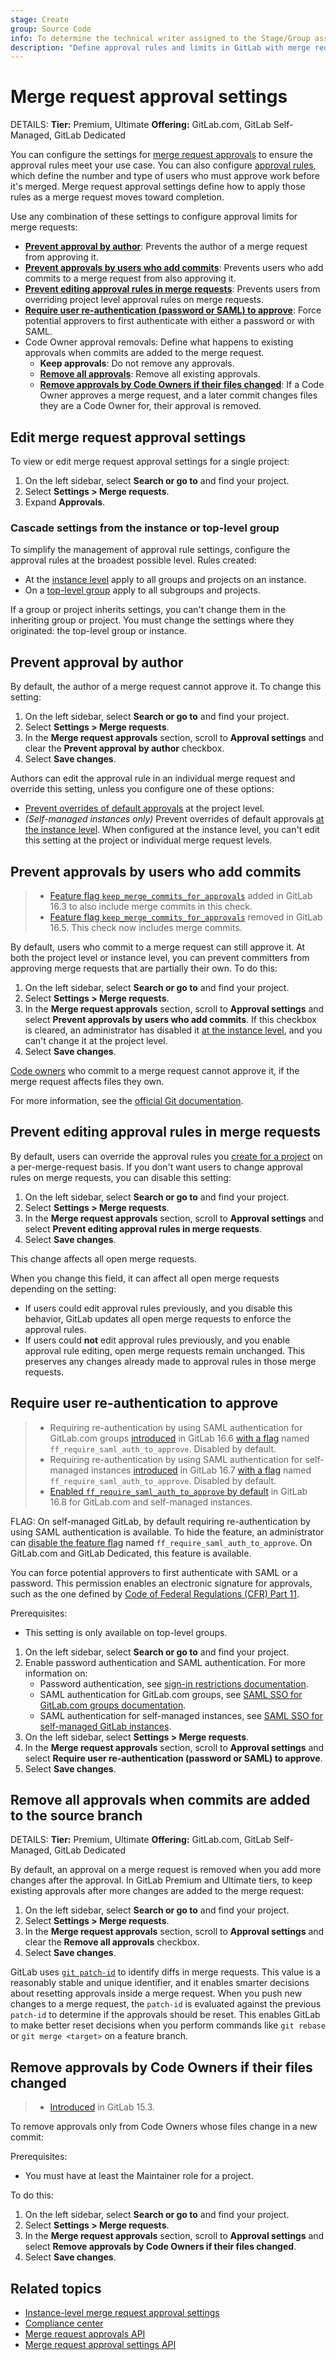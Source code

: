 ```yaml
---
stage: Create
group: Source Code
info: To determine the technical writer assigned to the Stage/Group associated with this page, see https://handbook.gitlab.com/handbook/product/ux/technical-writing/#assignments
description: "Define approval rules and limits in GitLab with merge request approval settings. Options include preventing author approval, requiring re-authentication, and removing approvals on new commits."
---
```


# Merge request approval settings

DETAILS:
**Tier:** Premium, Ultimate
**Offering:** GitLab.com, GitLab Self-Managed, GitLab Dedicated

You can configure the settings for [merge request approvals](index.md) to
ensure the approval rules meet your use case. You can also configure
[approval rules](rules.md), which define the number and type of users who must
approve work before it's merged. Merge request approval settings define how
to apply those rules as a merge request moves toward completion.

Use any combination of these settings to configure approval limits for merge requests:

- [**Prevent approval by author**](#prevent-approval-by-author):
  Prevents the author of a merge request from approving it.
- [**Prevent approvals by users who add commits**](#prevent-approvals-by-users-who-add-commits):
  Prevents users who add commits to a merge request from also approving it.
- [**Prevent editing approval rules in merge requests**](#prevent-editing-approval-rules-in-merge-requests):
  Prevents users from overriding project level approval rules on merge requests.
- [**Require user re-authentication (password or SAML) to approve**](#require-user-re-authentication-to-approve):
  Force potential approvers to first authenticate with either a password or with SAML.
- Code Owner approval removals: Define what happens to existing approvals when
  commits are added to the merge request.
  - **Keep approvals**: Do not remove any approvals.
  - [**Remove all approvals**](#remove-all-approvals-when-commits-are-added-to-the-source-branch):
    Remove all existing approvals.
  - [**Remove approvals by Code Owners if their files changed**](#remove-approvals-by-code-owners-if-their-files-changed):
    If a Code Owner approves a merge request, and a later commit changes files
    they are a Code Owner for, their approval is removed.

## Edit merge request approval settings

To view or edit merge request approval settings for a single project:

1. On the left sidebar, select **Search or go to** and find your project.
1. Select **Settings > Merge requests**.
1. Expand **Approvals**.

### Cascade settings from the instance or top-level group

To simplify the management of approval rule settings, configure the approval rules
at the broadest possible level. Rules created:

- At the [instance level](../../../../administration/merge_requests_approvals.md) apply to all groups
  and projects on an instance.
- On a [top-level group](../../../group/manage.md#group-merge-request-approval-settings) apply to all subgroups
  and projects.

If a group or project inherits settings, you can't change them in the inheriting group or project.
You must change the settings where they originated: the top-level group or instance.

## Prevent approval by author

By default, the author of a merge request cannot approve it. To change this setting:

1. On the left sidebar, select **Search or go to** and find your project.
1. Select **Settings > Merge requests**.
1. In the **Merge request approvals** section, scroll to **Approval settings** and
   clear the **Prevent approval by author** checkbox.
1. Select **Save changes**.

Authors can edit the approval rule in an individual merge request and override
this setting, unless you configure one of these options:

- [Prevent overrides of default approvals](#prevent-editing-approval-rules-in-merge-requests) at
  the project level.
- *(Self-managed instances only)* Prevent overrides of default approvals
  [at the instance level](../../../../administration/merge_requests_approvals.md). When configured
  at the instance level, you can't edit this setting at the project or individual
  merge request levels.

## Prevent approvals by users who add commits

> - [Feature flag `keep_merge_commits_for_approvals`](https://gitlab.com/gitlab-org/gitlab/-/merge_requests/127744) added in GitLab 16.3 to also include merge commits in this check.
> - [Feature flag `keep_merge_commits_for_approvals`](https://gitlab.com/gitlab-org/gitlab/-/merge_requests/131778) removed in GitLab 16.5. This check now includes merge commits.

By default, users who commit to a merge request can still approve it. At both
the project level or instance level,
you can prevent committers from approving merge requests that are partially
their own. To do this:

1. On the left sidebar, select **Search or go to** and find your project.
1. Select **Settings > Merge requests**.
1. In the **Merge request approvals** section, scroll to **Approval settings** and
   select **Prevent approvals by users who add commits**.
   If this checkbox is cleared, an administrator has disabled it
   [at the instance level](../../../../administration/merge_requests_approvals.md), and
   you can't change it at the project level.
1. Select **Save changes**.

[Code owners](../../codeowners/index.md) who commit to a merge request cannot approve it,
if the merge request affects files they own.

For more information, see the [official Git documentation](https://git-scm.com/book/en/v2/Git-Basics-Viewing-the-Commit-History).

## Prevent editing approval rules in merge requests

By default, users can override the approval rules you [create for a project](rules.md)
on a per-merge-request basis. If you don't want users to change approval rules
on merge requests, you can disable this setting:

1. On the left sidebar, select **Search or go to** and find your project.
1. Select **Settings > Merge requests**.
1. In the **Merge request approvals** section, scroll to **Approval settings** and
   select **Prevent editing approval rules in merge requests**.
1. Select **Save changes**.

This change affects all open merge requests.

When you change this field, it can affect all open merge requests depending on the setting:

- If users could edit approval rules previously, and you disable this behavior,
  GitLab updates all open merge requests to enforce the approval rules.
- If users could **not** edit approval rules previously, and you enable approval rule
  editing, open merge requests remain unchanged. This preserves any changes already
  made to approval rules in those merge requests.

## Require user re-authentication to approve

> - Requiring re-authentication by using SAML authentication for GitLab.com groups [introduced](https://gitlab.com/gitlab-org/gitlab/-/issues/5981) in GitLab 16.6 [with a flag](../../../../administration/feature_flags.md) named `ff_require_saml_auth_to_approve`. Disabled by default.
> - Requiring re-authentication by using SAML authentication for self-managed instances [introduced](https://gitlab.com/gitlab-org/gitlab/-/issues/431415) in GitLab 16.7 [with a flag](../../../../administration/feature_flags.md) named `ff_require_saml_auth_to_approve`. Disabled by default.
> - [Enabled `ff_require_saml_auth_to_approve` by default](https://gitlab.com/gitlab-org/gitlab/-/issues/431714) in GitLab 16.8 for GitLab.com and self-managed instances.

FLAG:
On self-managed GitLab, by default requiring re-authentication by using SAML authentication is available. To hide the feature, an administrator can
[disable the feature flag](../../../../administration/feature_flags.md) named `ff_require_saml_auth_to_approve`. On GitLab.com and GitLab Dedicated, this feature is available.

You can force potential approvers to first authenticate with SAML or a password.
This permission enables an electronic signature for approvals, such as the one defined by
[Code of Federal Regulations (CFR) Part 11](https://www.accessdata.fda.gov/scripts/cdrh/cfdocs/cfcfr/CFRSearch.cfm?CFRPart=11&showFR=1&subpartNode=21:1.0.1.1.8.3).

Prerequisites:

- This setting is only available on top-level groups.

1. On the left sidebar, select **Search or go to** and find your project.
1. Enable password authentication and SAML authentication. For more information on:
   - Password authentication, see
     [sign-in restrictions documentation](../../../../administration/settings/sign_in_restrictions.md#password-authentication-enabled).
   - SAML authentication for GitLab.com groups, see
     [SAML SSO for GitLab.com groups documentation](../../../../user/group/saml_sso/index.md).
   - SAML authentication for self-managed instances, see [SAML SSO for self-managed GitLab instances](../../../../integration/saml.md).
1. On the left sidebar, select **Settings > Merge requests**.
1. In the **Merge request approvals** section, scroll to **Approval settings** and
   select **Require user re-authentication (password or SAML) to approve**.
1. Select **Save changes**.

## Remove all approvals when commits are added to the source branch

DETAILS:
**Tier:** Premium, Ultimate
**Offering:** GitLab.com, GitLab Self-Managed, GitLab Dedicated

By default, an approval on a merge request is removed when you add more changes
after the approval. In GitLab Premium and Ultimate tiers, to keep existing approvals
after more changes are added to the merge request:

1. On the left sidebar, select **Search or go to** and find your project.
1. Select **Settings > Merge requests**.
1. In the **Merge request approvals** section, scroll to **Approval settings** and
   clear the **Remove all approvals** checkbox.
1. Select **Save changes**.

GitLab uses [`git patch-id`](https://git-scm.com/docs/git-patch-id) to identify diffs
in merge requests. This value is a reasonably stable and unique identifier, and it enables
smarter decisions about resetting approvals inside a merge request. When you push new changes
to a merge request, the `patch-id` is evaluated against the previous `patch-id` to determine
if the approvals should be reset. This enables GitLab to make better reset decisions when
you perform commands like `git rebase` or `git merge <target>` on a feature branch.

## Remove approvals by Code Owners if their files changed

> - [Introduced](https://gitlab.com/gitlab-org/gitlab/-/merge_requests/90578) in GitLab 15.3.

To remove approvals only from Code Owners whose files change in a new commit:

Prerequisites:

- You must have at least the Maintainer role for a project.

To do this:

1. On the left sidebar, select **Search or go to** and find your project.
1. Select **Settings > Merge requests**.
1. In the **Merge request approvals** section, scroll to **Approval settings** and
   select **Remove approvals by Code Owners if their files changed**.
1. Select **Save changes**.

## Related topics

- [Instance-level merge request approval settings](../../../../administration/merge_requests_approvals.md)
- [Compliance center](../../../compliance/compliance_center/index.md)
- [Merge request approvals API](../../../../api/merge_request_approvals.md)
- [Merge request approval settings API](../../../../api/merge_request_approval_settings.md)
